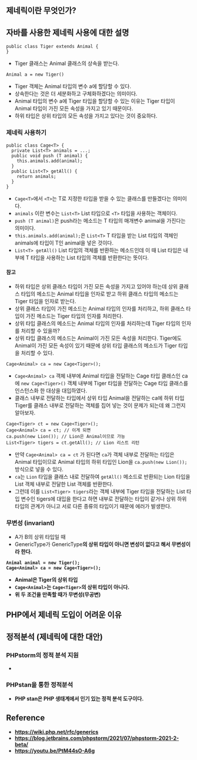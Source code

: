 ## 제네릭이란 무엇인가?

## 자바를 사용한 제네릭 사용에 대한 설명
```
public class Tiger extends Animal {
}
```
- Tiger 클래스는 Animal 클래스의 상속을 받는다.

```
Animal a = new Tiger()
```
- Tiger 객체는 Animal 타입의 변수 a에 할당할 수 있다.
- 상속한다는 것은 더 세분화하고 구체화하겠다는 의미이다.
- Animal 타입의 변수 a에 Tiger 타입을 할당할 수 있는 이유는 Tiger 타입이 Animal 타입이 가진 모든 속성을 가지고 있기 때문이다.
- 하위 타입은 상위 타입의 모든 속성을 가지고 있다는 것이 중요하다.


### 제네릭 사용하기
```
public class Cage<T> {
  private List<T> animals = ...;
  public void push (T animal) {
    this.animals.add(animal);
  }
  public List<T> getAll() {
    return animals;
  }
}
```
- `Cage<T>`에서 `<T>`는 T로 지정한 타입을 받을 수 있는 클래스를 만들겠다는 의미이다. 
- `animals` 이란 변수는 `List<T>` List 타입으로 `<T>` 타입을 사용하는 객체이다.
- `push (T animal)`은 push라는 메소드는 T 타입의 매개변수 animal을 가진다는 의미이다.
- `this.animals.add(animal);`은 `List<T>` T 타입을 받는 List 타입의 객체인 animals에 타입이 T인 animal을 넣은 것이다.
- `List<T> getAll()` List 타입의 객체를 반환하는 메소드인데 이 때 List 타입은 내부에 T 타입을 사용하는 List 타입의 객체를 반환한다는 뜻이다.


#### 참고
- 하위 타입은 상위 클래스 타입이 가진 모든 속성을 가지고 있어야 하는데 상위 클래스 타입의 메소드는 Animal 타입을 인자로 받고 하위 클래스 타입의 메소드는 Tiger 타입을 인자로 받는다.
- 상위 클래스 타입이 가진 메소드는 Animal 타입의 인자를 처리하고, 하위 클래스 타입이 가진 메소드는 Tiger 타입의 인자를 처리한다. 
- 상위 타입 클래스의 메소드는 Animal 타입의 인자를 처리하는데 Tiger 타입의 인자를 처리할 수 있을까? 
- 상위 타입 클래스의 메소드는 Animal이 가진 모든 속성을 처리한다. Tiger에도 Animal이 가진 모든 속성이 있기 때문에 상위 타입 클래스의 메소드가 Tiger 타입을 처리할 수 있다.

```
Cage<Animal> ca = new Cage<Tiger>();
```
- `Cage<Animal> ca` 객체 내부에 Animal 타입을 전달하는 Cage 타입 클래스인 ca에 `new Cage<Tiger>()` 객체 내부에 Tiger 타입을 전달하는 Cage 타입 클래스를 인스턴스화 한 대상을 대입하였다.
- 클래스 내부로 전달하는 타입에서 상위 타입 Animal을 전달하는 ca에 하위 타입 Tiger를 클래스 내부로 전달하는 객체를 집어 넣는 것이 문제가 되는데 왜 그런지 알아보자.
 
```
Cage<Tiger> ct = new Cage<Tiger>();
Cage<Animal> ca = ct; // 이게 되면
ca.push(new Lion()); // Lion은 Animal이므로 가능
List<Tiger> tigers = ct.getAll(); // Lion 리스트 리턴
```
- 만약 `Cage<Animal> ca = ct` 가 된다면 `ca`가 객체 내부로 전달하는 타입은 Animal 타입이므로 Animal 타입의 하위 타입인 Lion을 `ca.push(new Lion());`방식으로 넣을 수 있다.
- `ca`는 `Lion` 타입을 클래스 내로 전달하여 `getAll()` 메소드로 반환되는 Lion 타입을 List 객체 내부로 전달한 List 객체를 반환한다.
- 그런데 이를 `List<Tiger> tigers`라는 객체 내부에 Tiger 타입을 전달하는 List 타입 변수인 tigers에 대입을 한다고 하면 내부로 전달하는 타입이 같거나 상위 하위 타입의 관계가 아니고 서로 다른 종류의 타입이기 때문에 에러가 발생한다.

### 무변성 (invariant)
- A가 B의 상위 타입일 때
- GenericType<A>가 GenericType<B>의 상위 타입이 아니면 변성이 없다고 해서 무변성이라 한다.
```
Animal animal = new Tiger();
Cage<Animal> ca = new Cage<Tiger>();
```
- Animal은 Tiger의 상위 타입 
- `Cage<Animal>`는 `Cage<Tiger>`의 상위 타입이 아니다.
- 위 두 조건을 만족할 때가 무변성(무공변)



## PHP에서 제네릭 도입이 어려운 이유

## 정적분석 (제네릭에 대한 대안)

### PHPstorm의 정적 분석 지원
- 

### PHPstan을 통한 정적분석
- PHP stan은 PHP 생태계에서 인기 있는 정적 분석 도구이다.


## Reference
- https://wiki.php.net/rfc/generics
- https://blog.jetbrains.com/phpstorm/2021/07/phpstorm-2021-2-beta/
- https://youtu.be/PtM44sO-A6g
